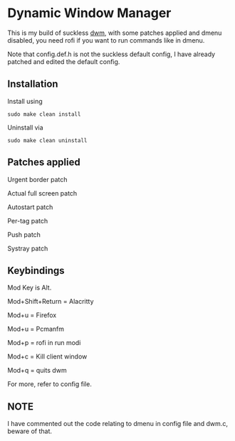 # Dynamic Window Manager
This is my build of suckless [dwm](https://dwm.suckless.org/), with some patches applied and dmenu disabled, you need rofi if you want to run commands like in dmenu.

Note that config.def.h is not the suckless default config, I have already patched and edited the default config.

## Installation
Install using 

```make
sudo make clean install
```
Uninstall via 

```make
sudo make clean uninstall
```
## Patches applied 
Urgent border patch

Actual full screen patch

Autostart patch

Per-tag patch

Push patch

Systray patch

## Keybindings
Mod Key is Alt.

Mod+Shift+Return = Alacritty

Mod+u = Firefox

Mod+u = Pcmanfm

Mod+p = rofi in run modi

Mod+c = Kill client window

Mod+q = quits dwm

For more, refer to config file.

## NOTE 
I have commented out the code relating to dmenu in config file and dwm.c, beware of that.

